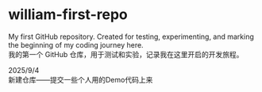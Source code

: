 # william-first-repo
My first GitHub repository. Created for testing, experimenting, and marking the beginning of my coding journey here.  
我的第一个 GitHub 仓库，用于测试和实验，记录我在这里开启的开发旅程。  

2025/9/4  
新建仓库——提交一些个人用的Demo代码上来  

